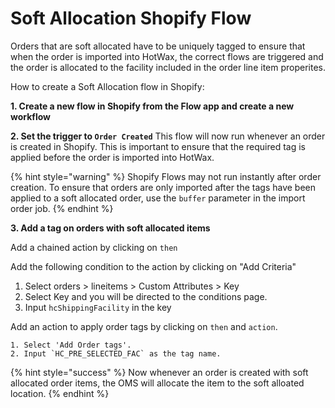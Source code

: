 # Soft Allocation Shopify Flow

Orders that are soft allocated have to be uniquely tagged to ensure that when the order is imported into HotWax, the correct flows are triggered and the order is allocated to the facility included in the order line item properites.

How to create a Soft Allocation flow in Shopify:

**1. Create a new flow in Shopify from the Flow app and create a new workflow**

**2. Set the trigger to `Order Created`**
This flow will now run whenever an order is created in Shopify. This is important to ensure that the required tag is applied before the order is imported into HotWax.

{% hint style="warning" %}
Shopify Flows may not run instantly after order creation. To ensure that orders are only imported after the tags have been applied to a soft allocated order, use the `buffer` parameter in the import order job.
{% endhint %}

**3. Add a tag on orders with soft allocated items**

Add a chained action by clicking on `then`

Add the following condition to the action by clicking on "Add Criteria"
   1. Select orders > lineitems > Custom Attributes > Key
   2. Select Key and you will be directed to the conditions page.
   3. Input `hcShippingFacility` in the key

Add an action to apply order tags by clicking on `then` and `action`.

    1. Select 'Add Order tags'.
    2. Input `HC_PRE_SELECTED_FAC` as the tag name.

{% hint style="success" %}
Now whenever an order is created with soft allocated order items, the OMS will allocate the item to the soft alloated location.
{% endhint %}